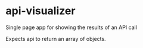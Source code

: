 # api-visualizer

Single page app for showing the results of an API call

Expects api to return an array of objects.
